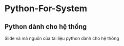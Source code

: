 Python-For-System
=================

Python dành cho hệ thống
-------

Slide và mã nguồn của tài liệu python dành cho hệ thông
